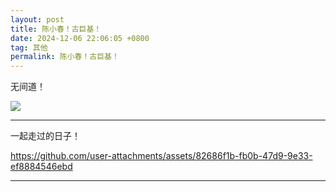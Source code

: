 ```yaml
---
layout: post
title: 陈小春！古巨基！
date: 2024-12-06 22:06:05 +0800
tag: 其他
permalink: 陈小春！古巨基！
---
```

无间道！  

![]({https://github.com/user-attachments/assets/ea49fc96-c7d6-467a-acd2-ccb22ac56336})

---

一起走过的日子！  

https://github.com/user-attachments/assets/82686f1b-fb0b-47d9-9e33-ef8884546ebd

---


